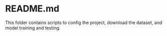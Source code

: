 # README.md
This folder contains scripts to config the project, download the dataset, and model training and testing.